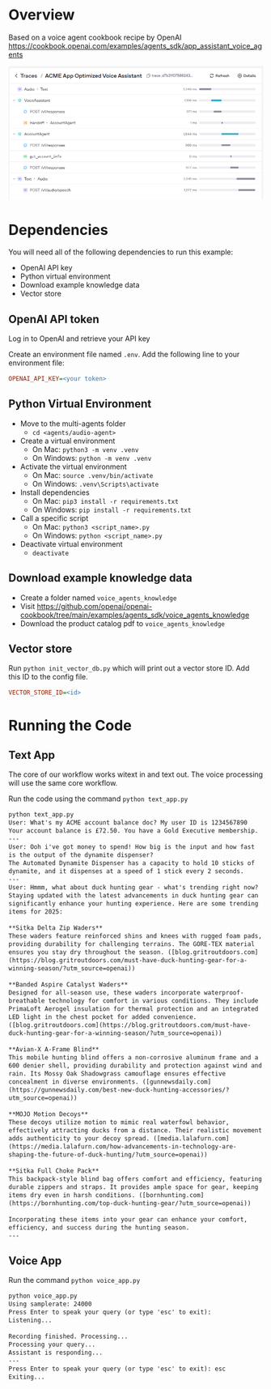 # Overview

Based on a voice agent cookbook recipe by OpenAI https://cookbook.openai.com/examples/agents_sdk/app_assistant_voice_agents

![OpenAI Trace Example](/images/openai-trace.png?raw=true "OpenAI Trace Example")

# Dependencies

You will need all of the following dependencies to run this example:

 - OpenAI API key
 - Python virtual environment
 - Download example knowledge data
 - Vector store

## OpenAI API token

Log in to OpenAI and retrieve your API key

Create an environment file named `.env`. Add the following line to your environment file:

```ini
OPENAI_API_KEY=<your token>
```

## Python Virtual Environment

 - Move to the multi-agents folder
   - `cd <agents/audio-agent>`
 - Create a virtual environment
   - On Mac: `python3 -m venv .venv`
   - On Windows: `python -m venv .venv`
 - Activate the virtual environment
   - On Mac: `source .venv/bin/activate`
   - On Windows: `.venv\Scripts\activate`
 - Install dependencies
   - On Mac: `pip3 install -r requirements.txt`
   - On Windows: `pip install -r requirements.txt`
 - Call a specific script
   - On Mac: `python3 <script_name>.py`
   - On Windows: `python <script_name>.py`
 - Deactivate virtual environment
   - `deactivate`

## Download example knowledge data

 - Create a folder named `voice_agents_knowledge` 
 - Visit https://github.com/openai/openai-cookbook/tree/main/examples/agents_sdk/voice_agents_knowledge
 - Download the product catalog pdf to `voice_agents_knowledge` 

## Vector store

Run `python init_vector_db.py` which will print out a vector store ID. Add this ID to the config file.

```ini
VECTOR_STORE_ID=<id>
```

# Running the Code

## Text App

The core of our workflow works witext in and text out. The voice processing will use the same core workflow.

Run the code using the command `python text_app.py`

```
python text_app.py
User: What's my ACME account balance doc? My user ID is 1234567890
Your account balance is £72.50. You have a Gold Executive membership.
---
User: Ooh i've got money to spend! How big is the input and how fast is the output of the dynamite dispenser?
The Automated Dynamite Dispenser has a capacity to hold 10 sticks of dynamite, and it dispenses at a speed of 1 stick every 2 seconds.
---
User: Hmmm, what about duck hunting gear - what's trending right now?
Staying updated with the latest advancements in duck hunting gear can significantly enhance your hunting experience. Here are some trending items for 2025:

**Sitka Delta Zip Waders**
These waders feature reinforced shins and knees with rugged foam pads, providing durability for challenging terrains. The GORE-TEX material ensures you stay dry throughout the season. ([blog.gritroutdoors.com](https://blog.gritroutdoors.com/must-have-duck-hunting-gear-for-a-winning-season/?utm_source=openai))

**Banded Aspire Catalyst Waders**
Designed for all-season use, these waders incorporate waterproof-breathable technology for comfort in various conditions. They include PrimaLoft Aerogel insulation for thermal protection and an integrated LED light in the chest pocket for added convenience. ([blog.gritroutdoors.com](https://blog.gritroutdoors.com/must-have-duck-hunting-gear-for-a-winning-season/?utm_source=openai))

**Avian-X A-Frame Blind**
This mobile hunting blind offers a non-corrosive aluminum frame and a 600 denier shell, providing durability and protection against wind and rain. Its Mossy Oak Shadowgrass camouflage ensures effective concealment in diverse environments. ([gunnewsdaily.com](https://gunnewsdaily.com/best-new-duck-hunting-accessories/?utm_source=openai))

**MOJO Motion Decoys**
These decoys utilize motion to mimic real waterfowl behavior, effectively attracting ducks from a distance. Their realistic movement adds authenticity to your decoy spread. ([media.lalafurn.com](https://media.lalafurn.com/how-advancements-in-technology-are-shaping-the-future-of-duck-hunting/?utm_source=openai))

**Sitka Full Choke Pack**
This backpack-style blind bag offers comfort and efficiency, featuring durable zippers and straps. It provides ample space for gear, keeping items dry even in harsh conditions. ([bornhunting.com](https://bornhunting.com/top-duck-hunting-gear/?utm_source=openai))

Incorporating these items into your gear can enhance your comfort, efficiency, and success during the hunting season.
---
```

## Voice App

Run the command `python voice_app.py`

```
python voice_app.py
Using samplerate: 24000
Press Enter to speak your query (or type 'esc' to exit): 
Listening...

Recording finished. Processing...
Processing your query...
Assistant is responding...
---
Press Enter to speak your query (or type 'esc' to exit): esc
Exiting...
```